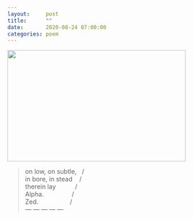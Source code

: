 ```yaml
---
layout:     post
title:      ""
date:       2020-08-24 07:00:00
categories: poem
---
```

<img src="https://pbs.twimg.com/media/EgMOfE_UcAAI1Wg?format=jpg&name=large" width="400" height="250" />
<blockquote>
<p>on low, on subtle, &nbsp; /<br>in bore, in stead &nbsp;&nbsp; /<br>therein lay &nbsp; &nbsp; &nbsp; &nbsp; &nbsp; /<br>Alpha. &nbsp; &nbsp; &nbsp; &nbsp; &nbsp; &nbsp; &nbsp; &nbsp;/<br>Zed. &nbsp; &nbsp; &nbsp; &nbsp; &nbsp; &nbsp; &nbsp; &nbsp; &nbsp;/<br>&mdash; &mdash; &mdash; &mdash; &mdash;</p>
</blockquote>
